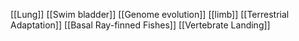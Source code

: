 [[Lung]]
[[Swim bladder]]
[[Genome evolution]]
[[limb]]
[[Terrestrial Adaptation]]
[[Basal Ray-finned Fishes]]
[[Vertebrate Landing]]
